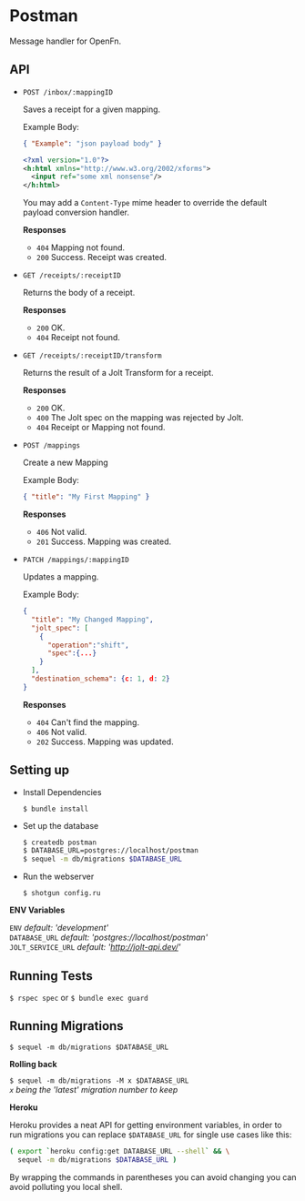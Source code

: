 Postman
=======

Message handler for OpenFn.

API
---

* `POST /inbox/:mappingID`
  
  Saves a receipt for a given mapping.

  Example Body:

  ```json
  { "Example": "json payload body" }
  ```

  ```xml
  <?xml version="1.0"?>
  <h:html xmlns="http://www.w3.org/2002/xforms">
    <input ref="some xml nonsense"/>
  </h:html>
  ```

  You may add a `Content-Type` mime header to override the default
  payload conversion handler.

  **Responses**

  - `404` Mapping not found.
  - `200` Success. Receipt was created.

* `GET /receipts/:receiptID`
  
  Returns the body of a receipt.

  **Responses**

  - `200` OK.
  - `404` Receipt not found.

* `GET /receipts/:receiptID/transform`
  
  Returns the result of a Jolt Transform for a receipt.

  **Responses**

  - `200` OK.
  - `400` The Jolt spec on the mapping was rejected by Jolt.
  - `404` Receipt or Mapping not found.

* `POST /mappings`
  
  Create a new Mapping

  Example Body:

  ```json
  { "title": "My First Mapping" }
  ```

  **Responses**

  - `406` Not valid.
  - `201` Success. Mapping was created.

* `PATCH /mappings/:mappingID`
  
  Updates a mapping.

  Example Body:

  ```json
  {
    "title": "My Changed Mapping",
    "jolt_spec": [
      {
        "operation":"shift",
        "spec":{...}
      }
    ],
    "destination_schema": {c: 1, d: 2}
  }
  ```

  **Responses**

  - `404` Can't find the mapping.
  - `406` Not valid.
  - `202` Success. Mapping was updated.

Setting up
----------

- Install Dependencies

  `$ bundle install`

- Set up the database

  ```sh
  $ createdb postman  
  $ DATABASE_URL=postgres://localhost/postman  
  $ sequel -m db/migrations $DATABASE_URL   
  ```

- Run the webserver

  `$ shotgun config.ru`

**ENV Variables**

`ENV`               *default: 'development'*  
`DATABASE_URL`      *default: 'postgres://localhost/postman'*  
`JOLT_SERVICE_URL`  *default: 'http://jolt-api.dev/'*

Running Tests
-------------

`$ rspec spec` or `$ bundle exec guard`

Running Migrations
------------------

`$ sequel -m db/migrations $DATABASE_URL` 

**Rolling back**

`$ sequel -m db/migrations -M x $DATABASE_URL`  
*`x` being the 'latest' migration number to keep*  

**Heroku**

Heroku provides a neat API for getting environment variables, in order to
run migrations you can replace `$DATABASE_URL` for single use cases like this:

```sh
( export `heroku config:get DATABASE_URL --shell` && \
  sequel -m db/migrations $DATABASE_URL )
```

By wrapping the commands in parentheses you can avoid changing you can avoid
polluting you local shell.
